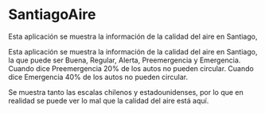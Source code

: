 # SantiagoAire
Esta aplicación se muestra la información de la calidad del aire en Santiago,

Esta aplicación se muestra la información de la calidad del aire en Santiago, la que puede ser Buena, Regular, Alerta, Preemergencia y Emergencia. Cuando dice Preemergencia 20% de los autos no pueden circular. Cuando dice Emergencia 40% de los autos no pueden circular.

Se muestra tanto las escalas chilenos y estadounidenses, por lo que en realidad se puede ver lo mal que la calidad del aire está aquí.
